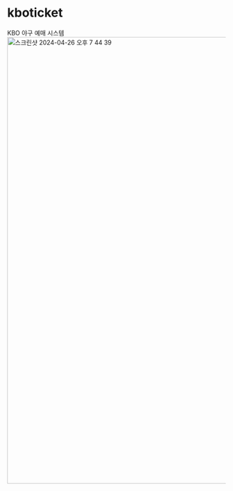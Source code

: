 # kboticket
KBO 야구 예매 시스템
<img width="1029" alt="스크린샷 2024-04-26 오후 7 44 39" src="https://github.com/byunyourim/kboticket/assets/165003311/f9f842b1-111e-4ff4-95d1-6a47399daa7e">

